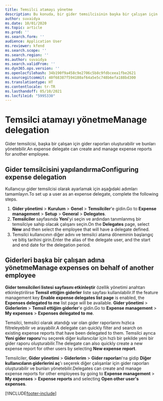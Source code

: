 ```yaml
---
title: Temsilci atamayı yönetme
description: Bu konuda, bir gider temsilcisinin başka bir çalışan için gider raporları oluşturması ve bunları yönetmesi hakkında bilgiler sağlanmaktadır.
author: suvaidya
ms.date: 10/01/2020
ms.topic: article
ms.prod: ''
ms.search.form: ''
audience: Application User
ms.reviewer: kfend
ms.search.scope: ''
ms.search.region: ''
ms.author: suvaidya
ms.search.validFrom: ''
ms.dyn365.ops.version: ''
ms.openlocfilehash: 34b190f9a458c9e2706c5b8c9fdbceea1fbe2621
ms.sourcegitcommit: 40f68387f594180af64a5e5c748b6efa188bd300
ms.translationtype: HT
ms.contentlocale: tr-TR
ms.lasthandoff: 05/10/2021
ms.locfileid: "5995330"
---
```

# <a name="manage-delegation"></a><span data-ttu-id="bf4ec-103">Temsilci atamayı yönetme</span><span class="sxs-lookup"><span data-stu-id="bf4ec-103">Manage delegation</span></span>
<span data-ttu-id="bf4ec-104">Gider temsilcisi, başka bir çalışan için gider raporları oluşturabilir ve bunları yönetebilir.</span><span class="sxs-lookup"><span data-stu-id="bf4ec-104">An expense delegate can create and manage expense reports for another employee.</span></span>

## <a name="configuring-expense-delegation"></a><span data-ttu-id="bf4ec-105">Gider temsilcisini yapılandırma</span><span class="sxs-lookup"><span data-stu-id="bf4ec-105">Configuring expense delegation</span></span>

<span data-ttu-id="bf4ec-106">Kullanıcıyı gider temsilcisi olarak ayarlamak için aşağıdaki adımları tamamlayın.</span><span class="sxs-lookup"><span data-stu-id="bf4ec-106">To set up a user as an expense delegate, complete the following steps.</span></span> 
1. <span data-ttu-id="bf4ec-107">**Gider yönetimi** > **Kurulum** > **Genel** > **Temsilciler**'e gidin.</span><span class="sxs-lookup"><span data-stu-id="bf4ec-107">Go to **Expense management** > **Setup** > **General** > **Delegates**.</span></span> 
2. <span data-ttu-id="bf4ec-108">**Temsilciler** sayfasında **Yeni**'yi seçin ve ardından tanımlanmış bir temsilciye sahip olacak çalışanı seçin.</span><span class="sxs-lookup"><span data-stu-id="bf4ec-108">On the **Delegates** page, select **New** and then select the employee that will have a delegate defined.</span></span> 
3. <span data-ttu-id="bf4ec-109">Temsilci kullanıcının diğer adını ve temsilci atama döneminin başlangıç ve bitiş tarihini girin.</span><span class="sxs-lookup"><span data-stu-id="bf4ec-109">Enter the alias of the delegate user, and the start and end date for the delegation period.</span></span>

## <a name="manage-expenses-on-behalf-of-another-employee"></a><span data-ttu-id="bf4ec-110">Giderleri başka bir çalışan adına yönetme</span><span class="sxs-lookup"><span data-stu-id="bf4ec-110">Manage expenses on behalf of another employee</span></span>

<span data-ttu-id="bf4ec-111">**Gider temsilcileri listesi sayfasını etkinleştir** özellik yönetimi anahtarı etkinleştirilirse **Temsil ettiğim giderler** liste sayfası kullanılabilir.</span><span class="sxs-lookup"><span data-stu-id="bf4ec-111">If the feature management key **Enable expense delegates list page** is enabled, the **Expenses delegated to me** list page will be available.</span></span> <span data-ttu-id="bf4ec-112">**Gider yönetimi** > **Giderlerim** > **Temsil ettiğim giderler**'e gidin.</span><span class="sxs-lookup"><span data-stu-id="bf4ec-112">Go to **Expense management** > **My expenses** > **Expenses delegated to me**.</span></span>

<span data-ttu-id="bf4ec-113">Temsilci, temsilci olarak atandığı var olan gider raporlarını hızlıca filtreleyebilir ve arayabilir.</span><span class="sxs-lookup"><span data-stu-id="bf4ec-113">A delegate can quickly filter and search on existing expense reports that have been delegated to them.</span></span> <span data-ttu-id="bf4ec-114">Temsilci ayrıca **Yeni gider raporu**'nu seçerek diğer kullanıcılar için hızlı bir şekilde yeni bir gider raporu oluşturabilir.</span><span class="sxs-lookup"><span data-stu-id="bf4ec-114">The delegate can also quickly create a new expense report for other users by selecting **New expense report**.</span></span>

<span data-ttu-id="bf4ec-115">Temsilciler, **Gider yönetimi** > **Giderlerim** > **Gider raporları**'na gidip **Diğer kullanıcıların giderlerini aç**'ı seçerek diğer çalışanlar için gider raporları oluşturabilir ve bunları yönetebilir.</span><span class="sxs-lookup"><span data-stu-id="bf4ec-115">Delegates can create and manage expense reports for other employees by going to **Expense management** > **My expenses** > **Expense reports** and selecting **Open other user's expenses**.</span></span>


[!INCLUDE[footer-include](../includes/footer-banner.md)]